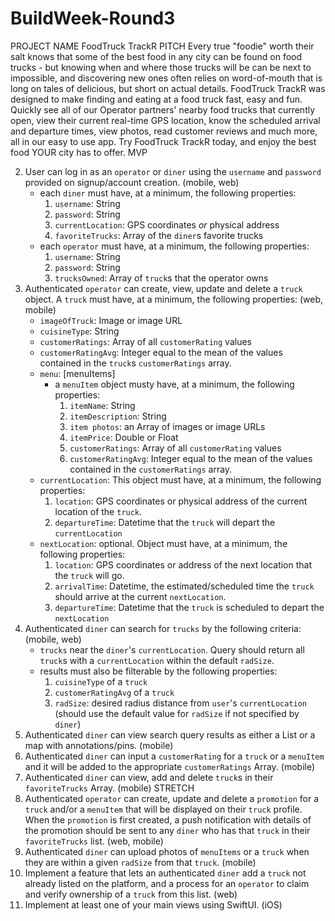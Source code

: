# BuildWeek-Round3

PROJECT NAME
FoodTruck TrackR
PITCH
Every true "foodie" worth their salt knows that some of the best food in any city can be found on food trucks - but knowing when and where those trucks will be can be next to impossible, and discovering new ones often relies on word-of-mouth that is long on tales of delicious, but short on actual details. FoodTruck TrackR was designed to make finding and eating at a food truck fast, easy and fun.  Quickly see all of our Operator partners' nearby food trucks that currently open, view their current real-time GPS location, know the scheduled arrival and departure times, view photos, read customer reviews and much more, all in our easy to use app.  Try FoodTruck TrackR today, and enjoy the best food YOUR city has to offer. 
MVP
<!-- 1. User can register/create an account as either a `operator` or `diner` by providing, at a minumum, a unique `username`, a valid `email` and a strong `password`. (mobile, web)  -->
2. User can log in as an `operator` or `diner` using the `username` and `password` provided on signup/account creation. (mobile, web)
    * each `diner` must have, at a minimum, the following properties:
        1. `username`: String
        2. `password`: String
        3. `currentLocation`: GPS coordinates _or_ physical address
        4. `favoriteTrucks`: Array of the `diner`s favorite trucks
    * each `operator` must have, at a minimum, the following properties:
        1. `username`: String
        2. `password`: String
        3. `trucksOwned`: Array of `truck`s that the operator owns
3. Authenticated `operator` can create, view, update and delete a `truck` object. A `truck` must have, at a minimum, the following properties: (web, mobile)
    * `imageOfTruck`: Image or image URL
    * `cuisineType`: String
    * `customerRatings`: Array of all `customerRating` values
    * `customerRatingAvg`: Integer equal to the mean of the values contained in the `truck`s `customerRatings` array.
    * `menu`: [menuItems]
        - a `menuItem` object musty have, at a minimum, the following properties:
            1. `itemName`: String
            2. `itemDescription`: String
            3. `item photos`: an Array of images or image URLs
            4. `itemPrice`: Double or Float
            5. `customerRatings`: Array of all `customerRating` values
            6. `customerRatingAvg`: Integer equal to the mean of the values contained in the `customerRatings` array.
    * `currentLocation`: This object must have, at a minimum, the following properties:
        1. `location`: GPS coordinates or physical address of the current location of the `truck`.
        2. `departureTime`: Datetime that the `truck` will depart the `currentLocation`
    * `nextLocation`: optional. Object must have, at a minimum, the following properties:
        1. `location`: GPS coordinates or address of the next location that the `truck` will go. 
        2. `arrivalTime`: Datetime, the estimated/scheduled time the `truck` should arrive at the current `nextLocation`.
        3. `departureTime`: Datetime that the `truck` is scheduled to depart the `nextLocation`
4. Authenticated `diner` can search for `trucks` by the following criteria: (mobile, web)
    * `trucks` near the `diner`'s `currentLocation`. Query should return all `truck`s with a `currentLocation` within the default `radSize`.
    * results must also be filterable by the following properties:
        1. `cuisineType` of a `truck`
        2. `customerRatingAvg` of a `truck`
        3. `radSize`: desired radius distance from `user`'s `currentLocation` (should use the default value for `radSize` if not specified by `diner`)
5. Authenticated `diner` can view search query results as either a List or a map with annotations/pins. (mobile)
6. Authenticated `diner` can input a `customerRating` for a `truck` or a `menuItem` and it will be added to the appropriate `customerRatings` Array. (mobile)
7. Authenticated `diner` can view, add and delete `truck`s in their `favoriteTrucks` Array. (mobile)
STRETCH
1. Authenticated `operator` can create, update and delete a `promotion` for a `truck` and/or a `menuItem` that will be displayed on their `truck` profile. When the `promotion` is first created, a push notification with details of the promotion should be sent to any `diner` who has that `truck` in their `favoriteTrucks` list. (web, mobile)
2. Authenticated `diner` can upload photos of `menuItems` or a `truck` when they are within a given `radSize` from that `truck`. (mobile)
3. Implement a feature that lets an authenticated `diner` add a `truck` not already listed on the platform, and a process for an `operator` to claim and verify ownership of a `truck` from this list. (web)
4. Implement at least one of your main views using SwiftUI. (iOS)